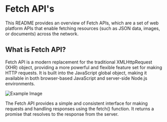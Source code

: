 # Fetch API's
This README provides an overview of Fetch APIs, which are a set of web platform APIs that enable fetching resources (such as JSON data, images, or documents) across the network.

## What is Fetch API?
Fetch API is a modern replacement for the traditional XMLHttpRequest (XHR) object, providing a more powerful and flexible feature set for making HTTP requests. It is built into the JavaScript global object, making it available in both browser-based JavaScript and server-side Node.js environments.
 
![Example Image](https://www.atatus.com/blog/content/images/2022/07/fetch---2.png)


The Fetch API provides a simple and consistent interface for making requests and handling responses using the fetch() function. It returns a promise that resolves to the response from the server.
